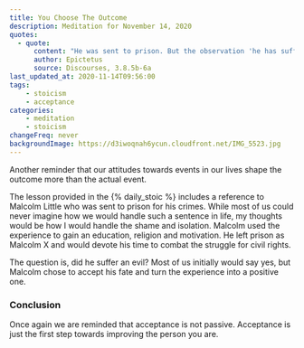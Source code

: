 ```yaml
---
title: You Choose The Outcome
description: Meditation for November 14, 2020
quotes: 
  - quote:
      content: "He was sent to prison. But the observation 'he has suffered evil,' is an addition coming from you."
      author: Epictetus
      source: Discourses, 3.8.5b-6a
last_updated_at: 2020-11-14T09:56:00
tags:
    - stoicism
    - acceptance
categories:
    - meditation
    - stoicism
changeFreq: never
backgroundImage: https://d3iwoqnah6ycun.cloudfront.net/IMG_5523.jpg
---
```


Another reminder that our attitudes towards events in our lives shape the outcome more than the actual event.

The lesson provided in the {% daily_stoic %} includes a reference to Malcolm Little who was sent to prison for his
crimes. While most of us could never imagine how we would handle such a sentence in life, my thoughts would be how I 
would handle the shame and isolation. Malcolm used the experience to gain an education, religion and motivation. He left
prison as Malcolm X and would devote his time to combat the struggle for civil rights.

The question is, did he suffer an evil? Most of us initially would say yes, but Malcolm chose to accept his fate and
turn the experience into a positive one. 

### Conclusion

Once again we are reminded that acceptance is not passive. Acceptance is just the first step towards improving the 
person you are.
